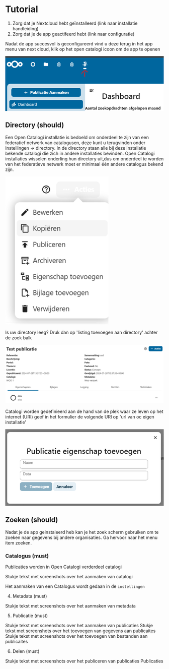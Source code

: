 # Tutorial

1. Zorg dat je Nextcloud hebt geïnstalleerd (link naar installatie handleiding)
2. Zorg dat je de app geactifeerd hebt (link naar configuratie)

Nadat de app succesvol is geconfigureerd vind u deze terug in het app menu van next cloud, klik op het open catalogi icoon om de app te openen

![alt text](.gitbook/assets/nc_app_menu.png)

## Directory (should)

Een Open Catalogi installatie is bedoeld om onderdeel te zijn van een federatief netwerk van catalogusen, deze kunt u terugvinden onder Instellingen -> directory. In de directory staan alle bij deze installatie bekende catalogi die zich in andere installaties bevinden. Open Catalogi installaties wisselen onderling hun directory uit,dus om onderdeel te worden van het federatieve netwerk moet er minimaal één andere catalogus bekend zijn.

![alt text](image.png)

Is uw directory leeg? Druk dan op 'listing toevoegen aan directory' achter de zoek balk 

![alt text](image-1.png)

Catalogi worden gedefinieerd aan de hand van de plek waar ze leven op het internet (URI) geef in het formulier de volgende URI op 'url van oc eigen installatie'

![alt text](image-2.png)

## Zoeken (should)

Nadat je de app geinstaleerd heb kan je het zoek scherm gebruiken om te zoeken naar gegevens bij andere organisaties. Ga hervoor naar het menu item zoeken. 

### Catalogus (must)

Publicaties worden in Open Catalogi verderdeel catalogi

Stukje tekst met screenshots over het aanmaken van catalogi

Het aanmaken van een Catalogus wordt gedaan in de `instellingen`


4. Metadata (must)

Stukje tekst met screenshots over het aanmaken van metadata

5. Publicatie (must)

Stukje tekst met screenshots over het aanmaken van publicaties
Stukje tekst met screenshots over het toevoegen van gegevens aan publicaites
Stukje tekst met screenshots over het toevoegen van bestanden aan publicaites

6. Delen (must)

Stukje tekst met screenshots over het publiceren van publicaties
Publicaties 
